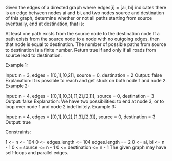 Given the edges of a directed graph where edges[i] = [ai, bi] indicates there is an edge between nodes ai and bi, and two nodes source and destination of this graph, determine whether or not all paths starting from source eventually, end at destination, that is:

At least one path exists from the source node to the destination node
If a path exists from the source node to a node with no outgoing edges, then that node is equal to destination.
The number of possible paths from source to destination is a finite number.
Return true if and only if all roads from source lead to destination.

 

Example 1:


Input: n = 3, edges = [[0,1],[0,2]], source = 0, destination = 2
Output: false
Explanation: It is possible to reach and get stuck on both node 1 and node 2.
Example 2:


Input: n = 4, edges = [[0,1],[0,3],[1,2],[2,1]], source = 0, destination = 3
Output: false
Explanation: We have two possibilities: to end at node 3, or to loop over node 1 and node 2 indefinitely.
Example 3:


Input: n = 4, edges = [[0,1],[0,2],[1,3],[2,3]], source = 0, destination = 3
Output: true
 

Constraints:

1 <= n <= 104
0 <= edges.length <= 104
edges.length == 2
0 <= ai, bi <= n - 1
0 <= source <= n - 1
0 <= destination <= n - 1
The given graph may have self-loops and parallel edges.